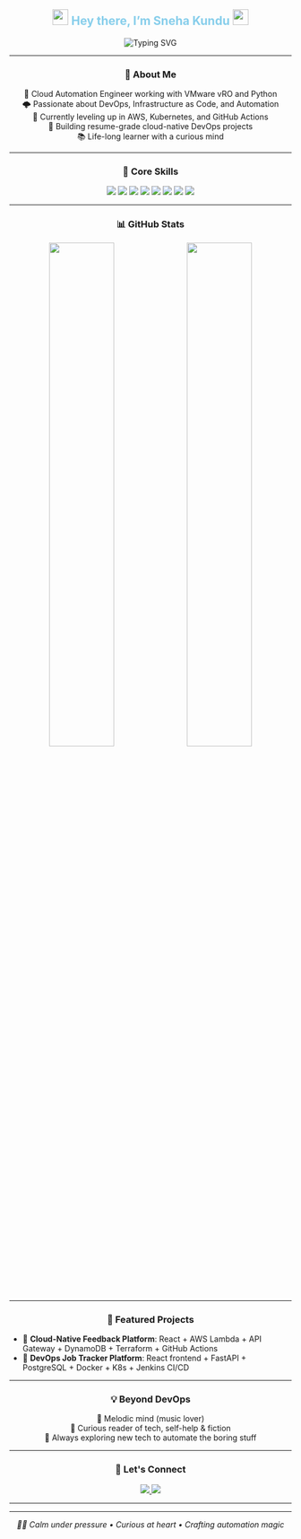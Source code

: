 <!-- README.md -->

<!-- Header Section with Typing Effect -->
<h2 align="center">
  <img src="https://media.giphy.com/media/hvRJCLFzcasrR4ia7z/giphy.gif" width="28">
  <span style="color:#87CEEB">Hey there, I’m Sneha Kundu</span>
  <img src="https://media.giphy.com/media/hvRJCLFzcasrR4ia7z/giphy.gif" width="28">
</h2>

<div align="center">
  <img src="https://readme-typing-svg.demolab.com?font=Fira+Code&size=26&duration=3000&pause=1000&color=87CEEB&width=850&lines=Cloud+Automation+Engineer+⚙️;DevOps+%7C+Terraform+%7C+Ansible+%7C+AWS+%7C+Kubernetes;Automating+Cloud+Infra+Like+a+Pro+🚀" alt="Typing SVG">
</div>


---

<!-- About Me Section -->
<h3 align="center">🚀 About Me</h3>
<p align="center">
  🧠 Cloud Automation Engineer working with VMware vRO and Python<br>
  🌩️ Passionate about DevOps, Infrastructure as Code, and Automation<br>
  🌱 Currently leveling up in AWS, Kubernetes, and GitHub Actions<br>
  🎯 Building resume-grade cloud-native DevOps projects<br>
  📚 Life-long learner with a curious mind
</p>

---

<!-- Core Skills -->
<h3 align="center">🧠 Core Skills</h3>
<p align="center">
  <img src="https://img.shields.io/badge/AWS-FF9900?style=for-the-badge&logo=amazon-aws&logoColor=white">
  <img src="https://img.shields.io/badge/Terraform-5C4EE5?style=for-the-badge&logo=terraform&logoColor=white">
  <img src="https://img.shields.io/badge/Ansible-FE0000?style=for-the-badge&logo=ansible&logoColor=white">
  <img src="https://img.shields.io/badge/Python-FFD43B?style=for-the-badge&logo=python&logoColor=black">
  <img src="https://img.shields.io/badge/Docker-0db7ed?style=for-the-badge&logo=docker&logoColor=white">
  <img src="https://img.shields.io/badge/Kubernetes-326CE5?style=for-the-badge&logo=kubernetes&logoColor=white">
  <img src="https://img.shields.io/badge/GitHub%20Actions-2EA44F?style=for-the-badge&logo=github-actions&logoColor=white">
  <img src="https://img.shields.io/badge/VMware-0078C6?style=for-the-badge&logo=vmware&logoColor=white">
</p>

---

<!-- GitHub Stats -->
<h3 align="center">📊 GitHub Stats</h3>

<p align="center">
  <img src="https://github-readme-stats.vercel.app/api?username=yourusername&show_icons=true&theme=radical&border_radius=15&count_private=true" width="48%" />
  <img src="https://github-readme-streak-stats.herokuapp.com/?user=yourusername&theme=radical&hide_border=true" width="48%" />
</p>

---

<!-- Featured Projects -->
<h3 align="center">🌟 Featured Projects</h3>
<ul>
  <li>📡 <strong>Cloud-Native Feedback Platform</strong>: React + AWS Lambda + API Gateway + DynamoDB + Terraform + GitHub Actions</li>
  <li>🧩 <strong>DevOps Job Tracker Platform</strong>: React frontend + FastAPI + PostgreSQL + Docker + K8s + Jenkins CI/CD</li>
</ul>

---

<!-- Interests -->
<h3 align="center">💡 Beyond DevOps</h3>
<p align="center">
  🎵 Melodic mind (music lover)<br>
  📖 Curious reader of tech, self-help & fiction<br>
  💬 Always exploring new tech to automate the boring stuff
</p>

---

<!-- Let's Connect -->
<h3 align="center">💬 Let's Connect</h3>
<p align="center">
  <a href="https://www.linkedin.com/in/sneha-kundu-6001a2219/">
    <img src="https://img.shields.io/badge/LinkedIn-0077B5?style=for-the-badge&logo=linkedin&logoColor=white" />
  </a>
  <a href="mailto:youremail@example.com">
    <img src="https://img.shields.io/badge/Gmail-D14836?style=for-the-badge&logo=gmail&logoColor=white" />
  </a>
</p>

---


---

<p align="center">
  <em>🧘‍♀️ Calm under pressure • Curious at heart • Crafting automation magic</em>
</p>

